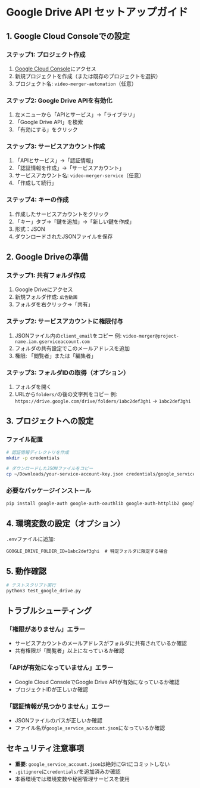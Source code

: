 # Google Drive API セットアップガイド

## 1. Google Cloud Consoleでの設定

### ステップ1: プロジェクト作成
1. [Google Cloud Console](https://console.cloud.google.com/)にアクセス
2. 新規プロジェクトを作成（または既存のプロジェクトを選択）
3. プロジェクト名: `video-merger-automation`（任意）

### ステップ2: Google Drive APIを有効化
1. 左メニューから「APIとサービス」→「ライブラリ」
2. 「Google Drive API」を検索
3. 「有効にする」をクリック

### ステップ3: サービスアカウント作成
1. 「APIとサービス」→「認証情報」
2. 「認証情報を作成」→「サービスアカウント」
3. サービスアカウント名: `video-merger-service`（任意）
4. 「作成して続行」

### ステップ4: キーの作成
1. 作成したサービスアカウントをクリック
2. 「キー」タブ→「鍵を追加」→「新しい鍵を作成」
3. 形式：JSON
4. ダウンロードされたJSONファイルを保存

## 2. Google Driveの準備

### ステップ1: 共有フォルダ作成
1. Google Driveにアクセス
2. 新規フォルダ作成: `広告動画`
3. フォルダを右クリック→「共有」

### ステップ2: サービスアカウントに権限付与
1. JSONファイル内の`client_email`をコピー
   例: `video-merger@project-name.iam.gserviceaccount.com`
2. フォルダの共有設定でこのメールアドレスを追加
3. 権限: 「閲覧者」または「編集者」

### ステップ3: フォルダIDの取得（オプション）
1. フォルダを開く
2. URLから`folders/`の後の文字列をコピー
   例: `https://drive.google.com/drive/folders/1abc2def3ghi` → `1abc2def3ghi`

## 3. プロジェクトへの設定

### ファイル配置
```bash
# 認証情報ディレクトリを作成
mkdir -p credentials

# ダウンロードしたJSONファイルをコピー
cp ~/Downloads/your-service-account-key.json credentials/google_service_account.json
```

### 必要なパッケージインストール
```bash
pip install google-auth google-auth-oauthlib google-auth-httplib2 google-api-python-client
```

## 4. 環境変数の設定（オプション）

`.env`ファイルに追加:
```
GOOGLE_DRIVE_FOLDER_ID=1abc2def3ghi  # 特定フォルダに限定する場合
```

## 5. 動作確認

```bash
# テストスクリプト実行
python3 test_google_drive.py
```

## トラブルシューティング

### 「権限がありません」エラー
- サービスアカウントのメールアドレスがフォルダに共有されているか確認
- 共有権限が「閲覧者」以上になっているか確認

### 「APIが有効になっていません」エラー
- Google Cloud ConsoleでGoogle Drive APIが有効になっているか確認
- プロジェクトIDが正しいか確認

### 「認証情報が見つかりません」エラー
- JSONファイルのパスが正しいか確認
- ファイル名が`google_service_account.json`になっているか確認

## セキュリティ注意事項
- **重要**: `google_service_account.json`は絶対にGitにコミットしない
- `.gitignore`に`credentials/`を追加済みか確認
- 本番環境では環境変数や秘密管理サービスを使用